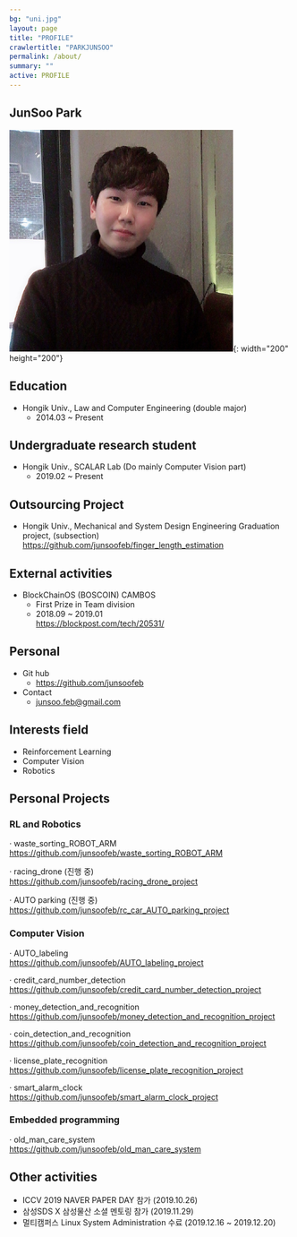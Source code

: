 ```yaml
---
bg: "uni.jpg"
layout: page
title: "PROFILE"
crawlertitle: "PARKJUNSOO"
permalink: /about/
summary: ""
active: PROFILE
---
```


## JunSoo Park

![me](https://github.com/junsoofeb/junsoofeb.github.io/raw/master/assets/images/me.png){: width="200" height="200"}

## Education 
  * Hongik Univ., Law and Computer Engineering (double major)  
    + 2014.03 ~ Present  
  
## Undergraduate research student 
  * Hongik Univ., SCALAR Lab (Do mainly Computer Vision part)  
    + 2019.02 ~ Present  
   
## Outsourcing Project
  * Hongik Univ., Mechanical and System Design Engineering Graduation project, (subsection)    
      <https://github.com/junsoofeb/finger_length_estimation>  
      
 ## External activities
  * BlockChainOS (BOSCOIN) CAMBOS  
    + First Prize in Team division   
    + 2018.09 ~ 2019.01   
      <https://blockpost.com/tech/20531/>   

## Personal
  * Git hub  
    + <https://github.com/junsoofeb>   
  * Contact  
    + junsoo.feb@gmail.com
  
## Interests field

  * Reinforcement Learning 
  * Computer Vision
  * Robotics  
  

## Personal Projects

### RL and Robotics
  · waste_sorting_ROBOT_ARM  
  <https://github.com/junsoofeb/waste_sorting_ROBOT_ARM>   
  
  · racing_drone (진행 중)   
 <https://github.com/junsoofeb/racing_drone_project>  
    
  · AUTO parking (진행 중)   
  <https://github.com/junsoofeb/rc_car_AUTO_parking_project>  
     
### Computer Vision
  · AUTO_labeling   
  <https://github.com/junsoofeb/AUTO_labeling_project>  
      
  · credit_card_number_detection   
  <https://github.com/junsoofeb/credit_card_number_detection_project>
    
  · money_detection_and_recognition   
  <https://github.com/junsoofeb/money_detection_and_recognition_project>
    
  · coin_detection_and_recognition   
  <https://github.com/junsoofeb/coin_detection_and_recognition_project>
    
  · license_plate_recognition  
  <https://github.com/junsoofeb/license_plate_recognition_project>
    
  · smart_alarm_clock   
  <https://github.com/junsoofeb/smart_alarm_clock_project>
    
  
### Embedded programming
  · old_man_care_system  
  <https://github.com/junsoofeb/old_man_care_system>
    

## Other activities

  * ICCV 2019 NAVER PAPER DAY 참가 (2019.10.26)  
  * 삼성SDS X 삼성물산 소셜 멘토링 참가 (2019.11.29)  
  * 멀티캠퍼스 Linux System Administration 수료 (2019.12.16 ~ 2019.12.20)  

